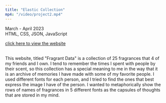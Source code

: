```yaml
---
title: "Elastic Collection"
mp4: "/video/project2.mp4"
---
```


March - April 2023<br>
HTML, CSS, JSON, JavaScript

<a href="https://shony853.github.io/core-2-int-lab/projects/project2/project2.html"> click here to view the website</a><br><br>




This website, titled "Fragrant Data" is a collection of 25 fragrances that 4 of my friends and I own. I tend to remember the times I spent with people by their scent, so this collection has a special meaning to me in the way that it is an archive of memories I have made with some of my favorite people. I used different fonts for each person, and I tried to find the ones that best express the image I have of the person. I wanted to metaphorically show the rows of names of fragrances in 5 different fonts as the capsules of thoughts that are stored in my mind. 